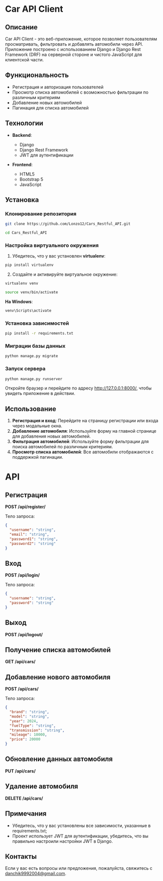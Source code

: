 # Car API Client

## Описание

Car API Client - это веб-приложение, которое позволяет пользователям просматривать, фильтровать и добавлять автомобили через API. Приложение построено с использованием Django и Django Rest Framework (DRF) на серверной стороне и чистого JavaScript для клиентской части. 

## Функциональность

- Регистрация и авторизация пользователей
- Просмотр списка автомобилей с возможностью фильтрации по различным критериям
- Добавление новых автомобилей
- Пагинация для списка автомобилей

## Технологии

- **Backend**:
  - Django
  - Django Rest Framework
  - JWT для аутентификации

- **Frontend**:
  - HTML5
  - Bootstrap 5
  - JavaScript

## Установка

### Клонирование репозитория

```bash
git clone https://github.com/Lonzo12/Cars_Restful_API.git
```
```bash
cd Cars_Restful_API
```

### Настройка виртуального окружения

1. Убедитесь, что у вас установлен **virtualenv**:
```bash
pip install virtualenv
```
2. Создайте и активируйте виртуальное окружение:
```bash
virtualenv venv
```

```bash
source venv/bin/activate
```

**На Windows**:
```bash
venv\Scripts\activate
```

### Установка зависимостей

```bash
pip install -r requirements.txt
```

### Миграции базы данных

```bash
python manage.py migrate
```

### Запуск сервера

```bash
python manage.py runserver
```

Откройте браузер и перейдите по адресу http://127.0.0.1:8000/, чтобы увидеть приложение в действии.

## Использование
1. **Регистрация и вход**: Перейдите на страницу регистрации или входа через модальные окна.
2. **Добавление автомобиля**: Используйте форму на главной странице для добавления новых автомобилей.
3. **Фильтрация автомобилей**: Используйте форму фильтрации для поиска автомобилей по различным критериям.
4. **Просмотр списка автомобилей**: Все автомобили отображаются с поддержкой пагинации.

# API
## Регистрация
**POST /api/register/**

Тело запроса:

```json
{
  "username": "string",
  "email": "string",
  "password1": "string",
  "password2": "string"
}
```
## Вход
**POST /api/login/**

Тело запроса:

```json
{
  "username": "string",
  "password": "string"
}
```
## Выход
**POST /api/logout/**

## Получение списка автомобилей
**GET /api/cars/**

## Добавление нового автомобиля
**POST /api/cars/**

Тело запроса:

```json
{
  "brand": "string",
  "model": "string",
  "year": 2024,
  "fuelType": "string",
  "transmission": "string",
  "mileage": 10000,
  "price": 20000
}
```

## Обновление данных автомобиля
**PUT /api/cars/**

## Удаление автомобиля
**DELETE /api/cars/**

## Примечания
* Убедитесь, что у вас установлены все зависимости, указанные в requirements.txt;
* Проект использует JWT для аутентификации, убедитесь, что вы правильно настроили настройки JWT в Django.

## Контакты
Если у вас есть вопросы или предложения, пожалуйста, свяжитесь с danchik9992004@gmail.com.
